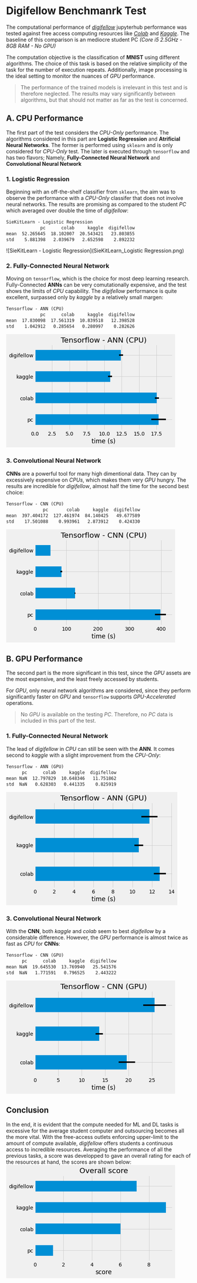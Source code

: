 # Digifellow Benchmanrk Test
The computational performance of *[digifellow](https://digifellow.swfcloud.de/hub/spawn)* jupyterhub performance was tested against free access computing resources like *[Colab](https://colab.research.google.com/)* and *[Kaggle](https://www.kaggle.com/notebooks)*. The baseline of this comparison is an mediocre student PC *(Core i5 2.5GHz - 8GB RAM - No GPU)*

The computation objective is the classification of **MNIST** using different algorithms. The choice of this task is based on the relative simplicity of the task for the number of execution repeats. Additionally, image processing is the ideal setting to monitor the nuances of *GPU* performance.

> The performance of the trained models is irrelevant in this test and is therefore neglected. The results may vary significantly between algorithms, but that should not matter as far as the test is concerned.

## A. CPU Performance
The first part of the test considers the *CPU-Only* performance. The algorithms considered in this part are **Logistic Regression** and **Atrificial Neural Networks**. The former is performed using `sklearn`  and is only considered for *CPU-Only* test. The later is executed through `tensorflow` and has two flavors; Namely, **Fully-Connected Neural Network** and **Convolutional Neural Network**
### 1. Logistic Regression
Beginning with an off-the-shelf classifier from `sklearn`, the aim was to observe the performance with a *CPU-Only* classifer that does not involve neural networks.
The results are promising as compared to the student *PC* which averaged over double the time of *digifellow*:
```
SieKitLearn - Logistic Regression
             pc      colab     kaggle  digifellow
mean  52.265645  18.102007  20.543421   23.803855
std    5.881398   2.039679   2.652598    2.892232
```
![SieKitLearn - Logistic Regression](SieKitLearn_Logistic Regression.png)
### 2. Fully-Connected Neural Network
Moving on `tensorflow`, which is the choice for most deep learning research. Fully-Connected **ANNs** can be very comutationally expensive, and the test shows the limits of *CPU* capability.
The *digifellow* performance is quite excellent, surpassed only by *kaggle* by a relatively small margen:
```
Tensorflow - ANN (CPU)
             pc      colab     kaggle  digifellow
mean  17.830098  17.561319  10.839518   12.398528
std    1.042912   0.285654   0.280997    0.282626
```
![Tensorflow - ANN (CPU)](Tensorflow_ANN_CPU.png)
### 3. Convolutional Neural Network
**CNNs** are a powerful tool for many high dimentional data. They can by excessively expensive on *CPUs*, which makes them very *GPU* hungry.
The results are incredible for *digifellow*, almost half the time for the second best choice:
```
Tensorflow - CNN (CPU)
              pc       colab     kaggle  digifellow
mean  397.404172  127.461974  84.140425   49.677589
std    17.501088    0.993961   2.873912    0.424330
```
![Tensorflow - CNN (CPU)](Tensorflow_CNN_CPU.png)
## B. GPU Performance
The second part is the more significant in this test, since the *GPU* assets are the most expensive, and the least freely accessed by students. 

For *GPU*, only neural network algorithms are considered, since they perform significantly faster on *GPU* and `tensorflow` supports *GPU-Accelerated* operations.

> No *GPU* is available on the testing *PC*. Therefore, no *PC* data is included in this part of the test.
### 1.  Fully-Connected Neural Network
The lead of *digifellow* in *CPU* can still be seen with the **ANN**. It comes second to *kaggle* with a slight improvement from the *CPU-Only*:
```
Tensorflow - ANN (GPU)
      pc      colab     kaggle  digifellow
mean NaN  12.797829  10.648346   11.751862
std  NaN   0.628303   0.441335    0.825919
```
![Tensorflow - ANN (GPU)](Tensorflow_ANN_GPU.png)
### 3. Convolutional Neural Network
With the **CNN**, both *kaggle* and *colab* seem to best *digifellow* by a considerable difference. However, the *GPU* performance is almost twice as fast as *CPU* for **CNNs**:
```
Tensorflow - CNN (GPU)
      pc      colab     kaggle  digifellow
mean NaN  19.645530  13.769940   25.541576
std  NaN   1.771591   0.796525    2.443222
```
![Tensorflow - CNN (GPU)](Tensorflow_CNN_GPU.png)
## Conclusion
In the end, it is evident that the compute needed for ML and DL tasks is excessive for the average student computer and outsourcing becomes all the more vital. With the free-access outlets enforcing upper-limit to the amount of compute available, *digifellow* offers students a continuous access to incredible resources.
Averaging the performance of all the previous tasks, a score was developped to gave an overall rating for each of the resources at hand, the scores are shown below:
![Overall score](Overall_score.png)